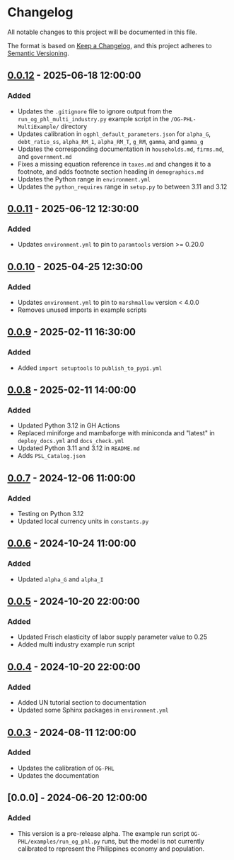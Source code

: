 # Changelog

All notable changes to this project will be documented in this file.

The format is based on [Keep a Changelog](https://keepachangelog.com/en/1.0.0/),
and this project adheres to [Semantic Versioning](https://semver.org/spec/v2.0.0.html).

## [0.0.12] - 2025-06-18 12:00:00

### Added

- Updates the `.gitignore` file to ignore output from the `run_og_phl_multi_industry.py` example script in the `/OG-PHL-MultiExample/` directory
- Updates calibration in `ogphl_default_parameters.json` for `alpha_G`, `debt_ratio_ss`, `alpha_RM_1`, `alpha_RM_T`, `g_RM`, `gamma`, and `gamma_g`
- Updates the corresponding documentation in `households.md`, `firms.md`, and `government.md`
- Fixes a missing equation reference in `taxes.md` and changes it to a footnote, and adds footnote section heading in `demographics.md`
- Updates the Python range in `environment.yml`
- Updates the `python_requires` range in `setup.py` to between 3.11 and 3.12

## [0.0.11] - 2025-06-12 12:30:00

### Added

- Updates `environment.yml` to pin to `paramtools` version >= 0.20.0

## [0.0.10] - 2025-04-25 12:30:00

### Added

- Updates `environment.yml` to pin to `marshmallow` version < 4.0.0
- Removes unused imports in example scripts

## [0.0.9] - 2025-02-11 16:30:00

### Added

- Added `import setuptools` to `publish_to_pypi.yml`

## [0.0.8] - 2025-02-11 14:00:00

### Added

- Updated Python 3.12 in GH Actions
- Replaced miniforge and mambaforge with miniconda and "latest" in `deploy_docs.yml` and `docs_check.yml`
- Updated Python 3.11 and 3.12 in `README.md`
- Adds `PSL_Catalog.json`

## [0.0.7] - 2024-12-06 11:00:00

### Added

- Testing on Python 3.12
- Updated local currency units in `constants.py`

## [0.0.6] - 2024-10-24 11:00:00

### Added

- Updated `alpha_G` and `alpha_I`

## [0.0.5] - 2024-10-20 22:00:00

### Added

- Updated Frisch elasticity of labor supply parameter value to 0.25
- Added multi industry example run script

## [0.0.4] - 2024-10-20 22:00:00

### Added

- Added UN tutorial section to documentation
- Updated some Sphinx packages in `environment.yml`

## [0.0.3] - 2024-08-11 12:00:00

### Added

- Updates the calibration of `OG-PHL`
- Updates the documentation

## [0.0.0] - 2024-06-20 12:00:00

### Added

- This version is a pre-release alpha. The example run script `OG-PHL/examples/run_og_phl.py` runs, but the model is not currently calibrated to represent the Philippines economy and population.


[0.0.12]: https://github.com/EAPD-DRB/OG-PHL/compare/v0.0.11...v0.0.12
[0.0.11]: https://github.com/EAPD-DRB/OG-PHL/compare/v0.0.10...v0.0.11
[0.0.10]: https://github.com/EAPD-DRB/OG-PHL/compare/v0.0.9...v0.0.10
[0.0.9]: https://github.com/EAPD-DRB/OG-PHL/compare/v0.0.8...v0.0.9
[0.0.8]: https://github.com/EAPD-DRB/OG-PHL/compare/v0.0.7...v0.0.8
[0.0.7]: https://github.com/EAPD-DRB/OG-PHL/compare/v0.0.6...v0.0.7
[0.0.6]: https://github.com/EAPD-DRB/OG-PHL/compare/v0.0.4...v0.0.6
[0.0.5]: https://github.com/EAPD-DRB/OG-PHL/compare/v0.0.4...v0.0.5
[0.0.4]: https://github.com/EAPD-DRB/OG-PHL/compare/v0.0.3...v0.0.4
[0.0.3]: https://github.com/EAPD-DRB/OG-PHL/compare/v0.0.0...v0.0.3

